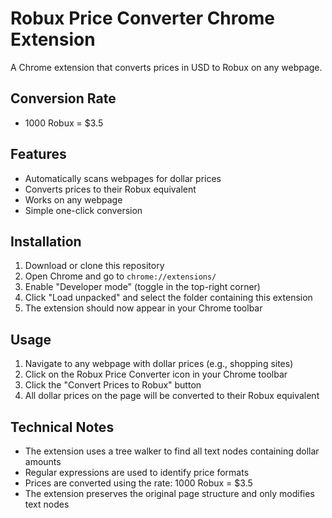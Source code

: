 # Robux Price Converter Chrome Extension

A Chrome extension that converts prices in USD to Robux on any webpage.

## Conversion Rate
- 1000 Robux = $3.5

## Features
- Automatically scans webpages for dollar prices
- Converts prices to their Robux equivalent
- Works on any webpage
- Simple one-click conversion

## Installation
1. Download or clone this repository
2. Open Chrome and go to `chrome://extensions/`
3. Enable "Developer mode" (toggle in the top-right corner)
4. Click "Load unpacked" and select the folder containing this extension
5. The extension should now appear in your Chrome toolbar

## Usage
1. Navigate to any webpage with dollar prices (e.g., shopping sites)
2. Click on the Robux Price Converter icon in your Chrome toolbar
3. Click the "Convert Prices to Robux" button
4. All dollar prices on the page will be converted to their Robux equivalent

## Technical Notes
- The extension uses a tree walker to find all text nodes containing dollar amounts
- Regular expressions are used to identify price formats
- Prices are converted using the rate: 1000 Robux = $3.5
- The extension preserves the original page structure and only modifies text nodes 